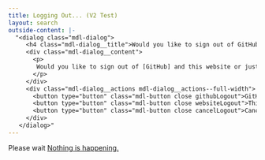 ```yaml
---
title: Logging Out... (V2 Test)
layout: search
outside-content: |-
  "<dialog class="mdl-dialog">
     <h4 class="mdl-dialog__title">Would you like to sign out of GitHub too?</h4>
     <div class="mdl-dialog__content">
       <p>
        Would you like to sign out of [GitHub] and this website or just [this website].
       </p>
     </div>
     <div class="mdl-dialog__actions mdl-dialog__actions--full-width">
       <button type="button" class="mdl-button close githubLogout">GitHub</button>
       <button type="button" class="mdl-button close websiteLogout">This Website</button>
       <button type="button" class="mdl-button close cancelLogout">Cancel</button>
     </div>
   </dialog>"
---
```


Please wait
<a class="noDialog" href="javascript:noDialog()">Nothing is happening.</a>

<script src="/js/logoutV2.js"></script>



